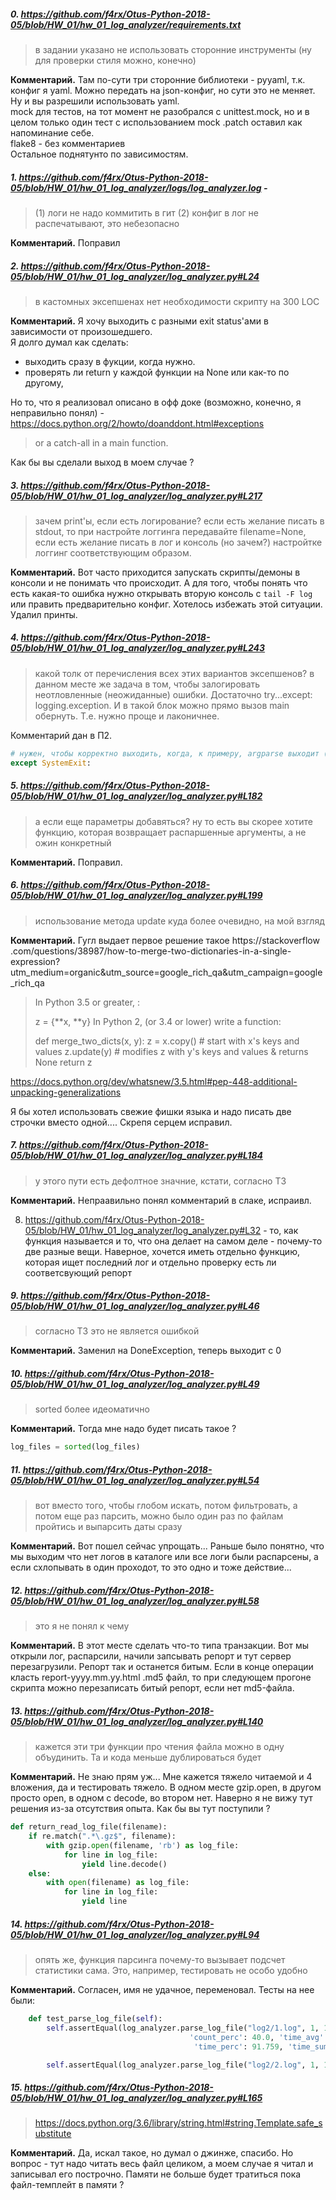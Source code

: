 ##### 0. https://github.com/f4rx/Otus-Python-2018-05/blob/HW_01/hw_01_log_analyzer/requirements.txt 
> в задании указано 
не использовать сторонние инструменты (ну для проверки стиля можно, конечно)

**Комментарий.** Там по-сути три сторонние библиотеки - pyyaml, т.к. конфиг я yaml. Можно передать на json-конфиг, 
но сути это не меняет. Ну и вы разрешили использовать yaml.   
mock для тестов, на тот момент не разобрался с unittest.mock, но и в целом только один тест с использованием mock
.patch оставил как напоминание себе.  
flake8 - без комментариев  
Остальное поднятунто по зависимостям.

##### 1. https://github.com/f4rx/Otus-Python-2018-05/blob/HW_01/hw_01_log_analyzer/logs/log_analyzer.log - 
>(1) логи не 
надо коммитить в гит (2) конфиг в лог не распечатывают, это небезопасно

**Комментарий.** Поправил

##### 2. https://github.com/f4rx/Otus-Python-2018-05/blob/HW_01/hw_01_log_analyzer/log_analyzer.py#L24
> в кастомных эксепшенах нет необходимости скрипту на 300 LOC

**Комментарий.** Я хочу выходить с разными exit status'ами в зависимости от произошедшего.  
Я долго думал как сделать:
* выходить сразу в фукции, когда нужно.
* проверять ли return у каждой функции на None или как-то по другому, 

Но то, что я реализовал описано в офф доке (возможно, конечно, я неправильно понял) - 
https://docs.python.org/2/howto/doanddont.html#exceptions
>or a catch-all in a main function.

Как бы вы сделали выход в моем случае ?

##### 3. https://github.com/f4rx/Otus-Python-2018-05/blob/HW_01/hw_01_log_analyzer/log_analyzer.py#L217
>зачем print'ы, если есть логирование? если есть желание писать в stdout, то при настройте логгинга передавайте 
filename=None, если есть желание писать в лог и консоль (но зачем?) настройтке логгинг соответствующим образом.

**Комментарий.** Вот часто приходится запускать скрипты/демоны в консоли и не понимать что происходит. А для того, 
чтобы понять что есть какая-то ошибка нужно открывать вторую консоль с `tail -F log` или править предварительно 
конфиг. Хотелось избежать этой ситуации. Удалил принты.

##### 4. https://github.com/f4rx/Otus-Python-2018-05/blob/HW_01/hw_01_log_analyzer/log_analyzer.py#L243
 > какой толк от перечисления всех этих вариантов эксепшенов? в данном месте же задача в том, чтобы залогировать 
 неотловленные (неожиданные) ошибки. Достаточно try...except: logging.exception. И в такой блок можно прямо вызов main 
 обернуть. Т.е. нужно проще и лаконичнее.

Комментарий дан в П2.
```python
# нужен, чтобы корректно выходить, когда, к примеру, argparse выходит (кидает SystemExit)
except SystemExit: 
```

##### 5. https://github.com/f4rx/Otus-Python-2018-05/blob/HW_01/hw_01_log_analyzer/log_analyzer.py#L182
>а если еще параметры добавяться? ну то есть вы скорее хотите функцию, которая возвращает распаршенные аргументы, а 
не ожин конкретный

**Комментарий.** Поправил.

##### 6. https://github.com/f4rx/Otus-Python-2018-05/blob/HW_01/hw_01_log_analyzer/log_analyzer.py#L199
> использование метода update куда более очевидно, на мой взгляд

**Комментарий.** Гугл выдает первое решение такое https://stackoverflow
.com/questions/38987/how-to-merge-two-dictionaries-in-a-single-expression?utm_medium=organic&utm_source=google_rich_qa&utm_campaign=google_rich_qa
>In Python 3.5 or greater, :
>
>z = {**x, **y}
In Python 2, (or 3.4 or lower) write a function:
>
>def merge_two_dicts(x, y):
    z = x.copy()   # start with x's keys and values
    z.update(y)    # modifies z with y's keys and values & returns None
    return z
 
https://docs.python.org/dev/whatsnew/3.5.html#pep-448-additional-unpacking-generalizations

Я бы хотел использовать свежие фишки языка и надо писать две строчки вместо одной.... Скрепя серцем исправил.

##### 7. https://github.com/f4rx/Otus-Python-2018-05/blob/HW_01/hw_01_log_analyzer/log_analyzer.py#L184
> у этого пути есть дефолтное значние, кстати, согласно ТЗ

**Комментарий.** Непраавильно понял комментарий в слаке, испраивл.

8. https://github.com/f4rx/Otus-Python-2018-05/blob/HW_01/hw_01_log_analyzer/log_analyzer.py#L32 - то, как функция называется и то, что она делает на самом деле - почему-то две разные вещи. Наверное, хочется иметь отдельно функцию, которая ищет последний лог и отдельно проверку есть ли соответсвующий репорт
##### 9. https://github.com/f4rx/Otus-Python-2018-05/blob/HW_01/hw_01_log_analyzer/log_analyzer.py#L46
>согласно ТЗ это не является ошибкой

**Комментарий.** Заменил на DoneException, теперь выходит с 0

##### 10. https://github.com/f4rx/Otus-Python-2018-05/blob/HW_01/hw_01_log_analyzer/log_analyzer.py#L49
>sorted более идеоматично

**Комментарий.** Тогда мне надо будет писать такое ?
```python
log_files = sorted(log_files)
```

##### 11. https://github.com/f4rx/Otus-Python-2018-05/blob/HW_01/hw_01_log_analyzer/log_analyzer.py#L54
>вот вместо того, чтобы глобом искать, потом фильтровать, а потом еще раз парсить, можно было один раз по файлам 
пройтись и выпарсить даты сразу

**Комментарий.** Вот пошел сейчас упрощать... Раньше было понятно, что мы выходим что нет логов в каталоге или все 
логи были распарсены, а если схлопывать в один проходот, то это одно и тоже действие... 

##### 12. https://github.com/f4rx/Otus-Python-2018-05/blob/HW_01/hw_01_log_analyzer/log_analyzer.py#L58
>это я не понял к чему

**Комментарий.** В этот месте сделать что-то типа транзакции. Вот мы открыли лог, распарсили, начили запсывать 
репорт и тут сервер перезагрузили. Репорт так и останется битым. Если в конце операции класть report-yyyy.mm.yy.html
.md5 файл, то при следующем прогоне скрипта можно перезаписать битый репорт, если нет md5-файла.

##### 13. https://github.com/f4rx/Otus-Python-2018-05/blob/HW_01/hw_01_log_analyzer/log_analyzer.py#L140
>кажется эти три функции про чтения файла можно в одну объудинить. Та и кода меньше дублироваться будет

**Комментарий.** Не знаю прям уж... Мне кажется тяжело читаемой и 4 вложения, да и тестировать тяжело. В одном месте
 gzip.open, в другом просто open, в одном c decode, во втором нет. Наверно я не вижу тут решения из-за 
отсутствия опыта. Как бы вы тут поступили ?
```python
def return_read_log_file(filename):
    if re.match(".*\.gz$", filename):
        with gzip.open(filename, 'rb') as log_file:
            for line in log_file:
                yield line.decode()
    else:
        with open(filename) as log_file:
            for line in log_file:
                yield line
```

##### 14. https://github.com/f4rx/Otus-Python-2018-05/blob/HW_01/hw_01_log_analyzer/log_analyzer.py#L94
> опять же, функция парсинга почему-то вызывает подсчет статистики сама. Это, например, тестировать не особо удобно

**Комментарий.** Согласен, имя не удачное, переменовал. Тесты на нее были:
```python
    def test_parse_log_file(self):
        self.assertEqual(log_analyzer.parse_log_file("log2/1.log", 1, 1.0), {'/api/v2/banner/25019354': {'count': 2,
                                        'count_perc': 40.0, 'time_avg': 5.768, 'time_max': 6.146, 'time_med': 5.768,
                                         'time_perc': 91.759, 'time_sum': 11.536}})

        self.assertEqual(log_analyzer.parse_log_file("log2/2.log", 1, 1.0), {})
```

##### 15. https://github.com/f4rx/Otus-Python-2018-05/blob/HW_01/hw_01_log_analyzer/log_analyzer.py#L165
>https://docs.python.org/3.6/library/string.html#string.Template.safe_substitute

**Комментарий.** Да, искал такое, но думал о джинже, спасибо. Но вопрос - тут надо читать весь файл целиком, а моем 
случае я читал и записывал его построчно. Памяти не больше будет тратиться пока файл-темплейт в памяти ?
